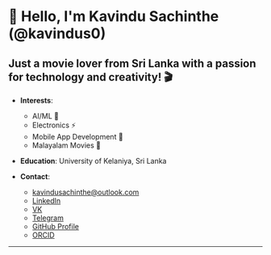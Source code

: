 # 👋 Hello, I'm Kavindu Sachinthe (@kavindus0)

Just a movie lover from Sri Lanka with a passion for technology and creativity! 🎬
---


- **Interests**:
  - AI/ML 🤖
  - Electronics ⚡
  - Mobile App Development 📱
  - Malayalam Movies 🎥

- **Education**: University of Kelaniya, Sri Lanka

- **Contact**: 
  - [kavindusachinthe@outlook.com](mailto:kavindusachinthe@outlook.com)
  - [LinkedIn](https://www.linkedin.com/in/kavindus)
  - [VK](https://m.vk.com/kavindus/)
  - [Telegram](https://t.me/kavindus0)
  - [GitHub Profile](https://github.com/kavindus0)
  - [ORCID](https://orcid.org/0009-0002-6813-3099)
---
